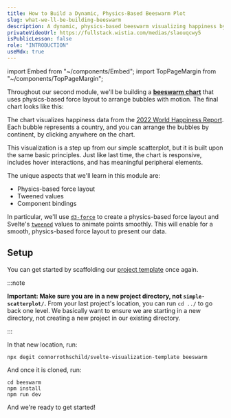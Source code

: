 ```yaml
---
title: How to Build a Dynamic, Physics-Based Beeswarm Plot
slug: what-we-ll-be-building-beeswarm
description: A dynamic, physics-based beeswarm visualizing happiness by country
privateVideoUrl: https://fullstack.wistia.com/medias/slaouqcwy5
isPublicLesson: false
role: "INTRODUCTION"
useMdx: true
---
```


import Embed from "~/components/Embed";
import TopPageMargin from "~/components/TopPageMargin";

<TopPageMargin />

Throughout our second module, we'll be building a [**beeswarm chart**](https://observablehq.com/@d3/beeswarm) that uses physics-based force layout to arrange bubbles with motion. The final chart looks like this:

<Embed title="yimkb1" height="500px" previewOnly module="02" lesson="final" />

The chart visualizes happiness data from the [2022 World Happiness Report](https://worldhappiness.report/ed/2022/#appendices-and-data). Each bubble represents a country, and you can arrange the bubbles by continent, by clicking anywhere on the chart. 

This visualization is a step up from our simple scatterplot, but it is built upon the same basic principles. Just like last time, the chart is responsive, includes hover interactions, and has meaningful peripheral elements.

The unique aspects that we'll learn in this module are:
* Physics-based force layout
* Tweened values
* Component bindings

In particular, we'll use [`d3-force`](https://github.com/d3/d3-force) to create a physics-based force layout and Svelte's [`tweened`](https://svelte.dev/tutorial/tweened) values to animate points smoothly. This will enable for a smooth, physics-based force layout to present our data.

## Setup 

You can get started by scaffolding our [project template](https://github.com/connorrothschild/svelte-visualization-template) once again. 

:::note

**Important: Make sure you are in a new project directory, not `simple-scatterplot/`.** From your last project's location, you can run `cd ../` to go back one level. We basically want to ensure we are starting in a new directory, not creating a new project in our existing directory.

:::

In that new location, run:

```shell
npx degit connorrothschild/svelte-visualization-template beeswarm
```

And once it is cloned, run:

```shell
cd beeswarm
npm install
npm run dev
```

And we're ready to get started!
